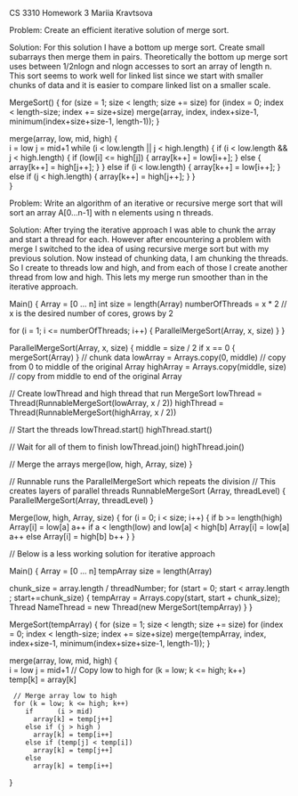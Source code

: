 CS 3310
Homework 3
Mariia Kravtsova

Problem: Create an efficient iterative solution of merge sort.

Solution: For this solution I have a bottom up merge sort. Create small subarrays then merge them in pairs. Theoretically the bottom up merge sort uses between 1/2nlogn and nlogn accesses to sort an array of length n. This sort seems to work well for linked list since we start with smaller chunks of data and it is easier to compare linked list on a smaller scale.

MergeSort() {
  for (size = 1; size < length; size += size)
    for (index = 0; index < length-size; index += size+size)
      merge(array, index, index+size-1, minimum(index+size+size-1, length-1));
}

merge(array, low, mid, high) {  
     i = low
     j = mid+1
    while (i < low.length || j < high.length) {
        if (i < low.length && j < high.length) {
            if (low[i] <= high[j]) {
                array[k++] = low[i++];
            } else {
                array[k++] = high[j++];
            }
        } else if (i < low.length) {
            array[k++] = low[i++];
        } else if (j < high.length) {
            array[k++] = high[j++];
        }
    }  
}

Problem: Write an algorithm of an iterative or recursive merge sort that will sort an array A[0…n-1] with n elements using n threads.

Solution: After trying the iterative approach I was able to chunk the array and start a thread for each. However after encountering a problem with merge I switched to the idea of using recursive merge sort but with my previous solution. Now instead of chunking data, I am chunking the threads. So I create to threads low and high, and from each of those I create another thread from low and high. This lets my merge run smoother than in the iterative approach.

Main() {
  Array = [0 ... n]
  int size = length(Array)
  numberOfThreads = x * 2 // x is the desired number of cores, grows by 2

  for (i = 1; i <= numberOfThreads; i++) {
    ParallelMergeSort(Array, x, size)
  }
}

ParallelMergeSort(Array, x, size) {
  middle = size / 2
  if x == 0 {
    mergeSort(Array)
  }
  // chunk data
  lowArray = Arrays.copy(0, middle) // copy from 0 to middle of the original Array
  highArray = Arrays.copy(middle, size) // copy from middle to end of the original Array

  // Create lowThread and high thread that run MergeSort
  lowThread = Thread(RunnableMergeSort(lowArray, x / 2))
  highThread = Thread(RunnableMergeSort(highArray, x / 2))

  // Start the threads
  lowThread.start()
  highThread.start()

  // Wait for all of them to finish
  lowThread.join()
  highThread.join()

  // Merge the arrays
  merge(low, high, Array, size)
}

// Runnable runs the ParallelMergeSort which repeats the division
// This creates layers of parallel threads
RunnableMergeSort (Array, threadLevel) {
  ParallelMergeSort(Array, threadLevel)
}

Merge(low, high, Array, size) {
  for (i = 0; i < size; i++) {
    if b >= length(high)
      Array[i] = low[a]
      a++
    if a < length(low) and low[a] < high[b]
      Array[i] = low[a]
      a++
    else
      Array[i] = high[b]
      b++
  }
}


// Below is a less working solution for iterative approach

Main() {
  Array = [0 ... n]
  tempArray
  size = length(Array)

  chunk_size = array.length / threadNumber;
  for (start = 0; start < array.length ; start+=chunk_size) {
    tempArray = Arrays.copy(start, start + chunk_size);
    Thread NameThread = new Thread(new MergeSort(tempArray)
  }
}

MergeSort(tempArray) {
  for (size = 1; size < length; size += size)
    for (index = 0; index < length-size; index += size+size)
      merge(tempArray, index, index+size-1, minimum(index+size+size-1, length-1));
}


merge(array, low, mid, high) {  
     i = low
     j = mid+1
     // Copy low to high
     for (k = low; k <= high; k++)  
        temp[k] = array[k]

     // Merge array low to high
     for (k = low; k <= high; k++)  
        if      (i > mid)              
          array[k] = temp[j++]
        else if (j > high )              
          array[k] = temp[i++]
        else if (temp[j] < temp[i])
          array[k] = temp[j++]
        else                           
          array[k] = temp[i++]
}
